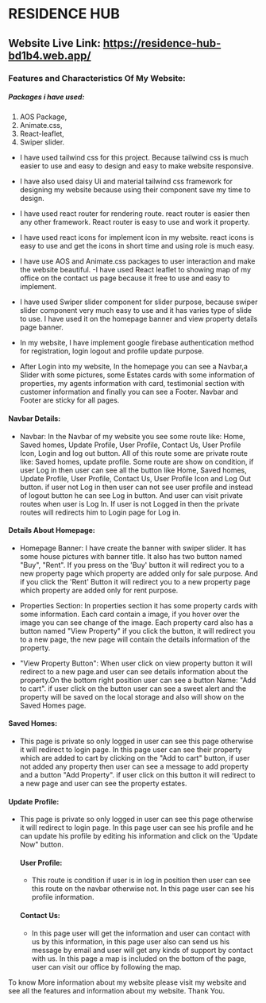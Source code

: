 # RESIDENCE HUB

## Website Live Link: https://residence-hub-bd1b4.web.app/

### Features and Characteristics Of My Website:

##### Packages i have used:

1. AOS Package,
2. Animate.css,
3. React-leaflet,
4. Swiper slider.

- I have used tailwind css for this project. Because tailwind css is much easier
  to use and easy to design and easy to make website responsive.

- I have also used daisy Ui and material tailwind css framework for designing my
  website because using their component save my time to design.

- I have used react router for rendering route. react router is easier then any
  other framework. React router is easy to use and work it property.

- I have used react icons for implement icon in my website. react icons is easy
  to use and get the icons in short time and using role is much easy.
- I have use AOS and Animate.css packages to user interaction and make the
  website beautiful. -I have used React leaflet to showing map of my office on
  the contact us page because it free to use and easy to implement.
- I have used Swiper slider component for slider purpose, because swiper slider
  component very much easy to use and it has varies type of slide to use. I have
  used it on the homepage banner and view property details page banner.

- In my website, I have implement google firebase authentication method for
  registration, login logout and profile update purpose.

- After Login into my website, In the homepage you can see a Navbar,a Slider
  with some pictures, some Estates cards with some information of properties, my
  agents information with card, testimonial section with customer information
  and finally you can see a Footer. Navbar and Footer are sticky for all pages.

#### Navbar Details:

- Navbar: In the Navbar of my website you see some route like: Home, Saved
  homes, Update Profile, User Profile, Contact Us, User Profile Icon, Login and
  log out button. All of this route some are private route like: Saved homes,
  update profile. Some route are show on condition, if user Log in then user can
  see all the button like Home, Saved homes, Update Profile, User Profile,
  Contact Us, User Profile Icon and Log Out button. if user not Log in then user
  can not see user profile and instead of logout button he can see Log in
  button. And user can visit private routes when user is Log In. If user is not
  Logged in then the private routes will redirects him to Login page for Log in.

#### Details About Homepage:

- Homepage Banner: I have create the banner with swiper slider. It has some
  house pictures with banner title. It also has two button named "Buy", "Rent".
  If you press on the 'Buy' button it will redirect you to a new property page
  which property are added only for sale purpose. And if you click the 'Rent'
  Button it will redirect you to a new property page which property are added
  only for rent purpose.

- Properties Section: In properties section it has some property cards with some
  information. Each card contain a image, if you hover over the image you can
  see change of the image. Each property card also has a button named "View
  Property" if you click the button, it will redirect you to a new page, the new
  page will contain the details information of the property.

- "View Property Button": When user click on view property button it will
  redirect to a new page.and user can see details information about the
  property.On the bottom right position user can see a button Name: "Add to
  cart". if user click on the button user can see a sweet alert and the property
  will be saved on the local storage and also will show on the Saved Homes page.

#### Saved Homes:

- This page is private so only logged in user can see this page otherwise it
  will redirect to login page. In this page user can see their property which
  are added to cart by clicking on the "Add to cart" button, if user not added
  any property then user can see a message to add property and a button "Add
  Property". if user click on this button it will redirect to a new page and
  user can see the property estates.

#### Update Profile:

- This page is private so only logged in user can see this page otherwise it
  will redirect to login page. In this page user can see his profile and he can
  update his profile by editing his information and click on the 'Update Now"
  button.

  #### User Profile:

  - This route is condition if user is in log in position then user can see this
    route on the navbar otherwise not. In this page user can see his profile
    information.

  #### Contact Us:

  - In this page user will get the information and user can contact with us by
    this information, in this page user also can send us his message by email
    and user will get any kinds of support by contact with us. In this page a
    map is included on the bottom of the page, user can visit our office by
    following the map.

To know More information about my website please visit my website and see all
the features and information about my website. Thank You.
